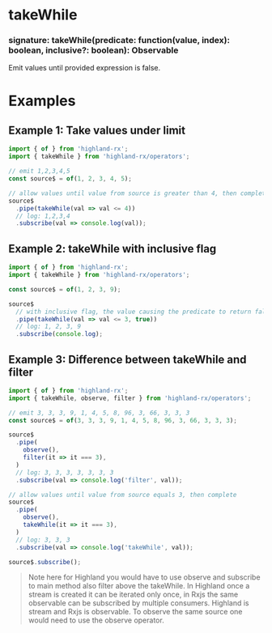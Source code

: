 # takeWhile
### signature: takeWhile(predicate: function(value, index): boolean, inclusive?: boolean): Observable
Emit values until provided expression is false.

# Examples
## Example 1: Take values under limit
```javascript
import { of } from 'highland-rx';
import { takeWhile } from 'highland-rx/operators';

// emit 1,2,3,4,5
const source$ = of(1, 2, 3, 4, 5);

// allow values until value from source is greater than 4, then complete
source$
  .pipe(takeWhile(val => val <= 4))
  // log: 1,2,3,4
  .subscribe(val => console.log(val));
```

## Example 2: takeWhile with inclusive flag
```javascript
import { of } from 'highland-rx';
import { takeWhile } from 'highland-rx/operators';

const source$ = of(1, 2, 3, 9);

source$
  // with inclusive flag, the value causing the predicate to return false will also be emitted
  .pipe(takeWhile(val => val <= 3, true))
  // log: 1, 2, 3, 9
  .subscribe(console.log);
```

## Example 3: Difference between takeWhile and filter
```javascript
import { of } from 'highland-rx';
import { takeWhile, observe, filter } from 'highland-rx/operators';

// emit 3, 3, 3, 9, 1, 4, 5, 8, 96, 3, 66, 3, 3, 3
const source$ = of(3, 3, 3, 9, 1, 4, 5, 8, 96, 3, 66, 3, 3, 3);

source$
  .pipe(
    observe(),
    filter(it => it === 3),
  )
  // log: 3, 3, 3, 3, 3, 3, 3
  .subscribe(val => console.log('filter', val));

// allow values until value from source equals 3, then complete
source$
  .pipe(
    observe(),
    takeWhile(it => it === 3),
  )
  // log: 3, 3, 3
  .subscribe(val => console.log('takeWhile', val));

source$.subscribe();
```
> Note here for Highland you would have to use observe and subscribe to main method also filter above the takeWhile. In Highland once a stream is created it can be iterated only once, in Rxjs the same observable can be subscribed by multiple consumers. Highland is stream and Rxjs is observable. To observe the same source one would need to use the observe operator.